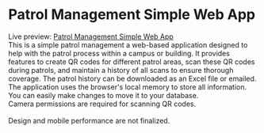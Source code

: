 # Patrol Management Simple Web App

Live preview: [Patrol Management Simple Web App](https://samuelabyan.github.io/patrol-management/)
<br>
This is a simple patrol management a web-based application designed to help with the patrol process within a campus or building. It provides features to create QR codes for different patrol areas, scan these QR codes during patrols, and maintain a history of all scans to ensure thorough coverage.
The patrol history can be downloaded as an Excel file or emailed.
<br>
The application uses the browser's local memory to store all information. You can easily make changes to move it to your database.
<br>
Camera permissions are required for scanning QR codes.
<br><br>
Design and mobile performance are not finalized.
